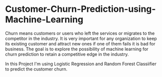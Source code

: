 # Customer-Churn-Prediction-using-Machine-Learning
Churn means customers or users who left the services or migrates to the competitor in the industry. It is very important for any organization to keep its existing customer and attract new ones if one of them fails it is bad for business. The goal is to explore the possibility of machine learning for churn prediction to retain a competitive edge in the industry.

In this Project I'm using Logistic Regression and Random Forest Classiifier to predict the customer churn.

